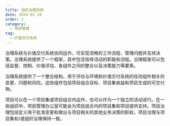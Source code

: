 ```yaml
---
title: 组织治理系统
date: 2024-02-18
order: 2
category:
  - 项目管理
tag:
  - 价值交付系统
---
```


治理系统与价值交付系统协同运作，可实现流畅的工作流程、管理问题并支持决策。治理系统提供了一个框架，其中包含指导活动的职能和流程。治理框架可以包括监督、控制、价值评估、各组件之间的整合以及决策能力等要素。

治理系统提供了一个整合结构，用于评估与环境和价值交付系统的任何组件相关的变更、问题和风险。这些组件包括项目组合目标、项目集收益和项目生成的可交付物。

项目可以在一个项目集或项目组合内运作，也可以作为一个独立的活动进行。在一些组织中，项目管理办公室可能会为项目组合内的项目集和项目提供支持。项目治理包括定义用于批准变更和做出与项目相关的其他业务决策的职权。项目治理与项目集和/或组织治理保持一致。